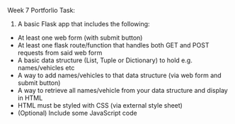 Week 7 Portforlio Task:

1. A basic Flask app that includes the following:
- At least one web form (with submit button)
- At least one flask route/function that handles both GET and POST requests from said web form
- A basic data structure (List, Tuple or Dictionary) to hold e.g. names/vehicles etc
- A way to add names/vehicles to that data structure (via web form and submit button)
- A way to retrieve all names/vehicle from your data structure and display in HTML
- HTML must be styled with CSS (via external style sheet)
- (Optional) Include some JavaScript code

